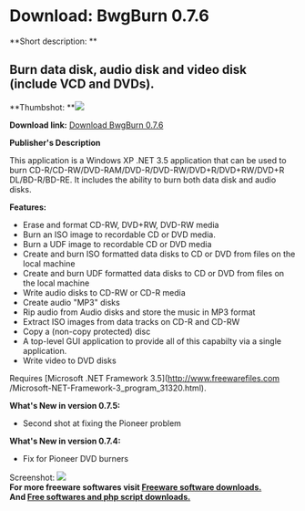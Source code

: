 # Download: BwgBurn 0.7.6

**Short description: **

## Burn data disk, audio disk and video disk (include VCD and DVDs).

  
**Thumbshot: **![](http://www.freewarefiles.com/screenshot/bwgburn_md.gif)   
  
**Download link:** [Download BwgBurn 0.7.6](http://freesoftwares.boysofts.com/BwgBurn_program_26304.html)  
  

**Publisher's Description**  
  

This application is a Windows XP .NET 3.5 application that can be used to burn
CD-R/CD-RW/DVD-RAM/DVD-R/DVD-RW/DVD+R/DVD+RW/DVD+R DL/BD-R/BD-RE. It includes
the ability to burn both data disk and audio disks.

**Features:**

  * Erase and format CD-RW, DVD+RW, DVD-RW media 
  * Burn an ISO image to recordable CD or DVD media. 
  * Burn a UDF image to recordable CD or DVD media 
  * Create and burn ISO formatted data disks to CD or DVD from files on the local machine 
  * Create and burn UDF formatted data disks to CD or DVD from files on the local machine 
  * Write audio disks to CD-RW or CD-R media 
  * Create audio "MP3" disks 
  * Rip audio from Audio disks and store the music in MP3 format 
  * Extract ISO images from data tracks on CD-R and CD-RW 
  * Copy a (non-copy protected) disc 
  * A top-level GUI application to provide all of this capabilty via a single application. 
  * Write video to DVD disks 

Requires [Microsoft .NET Framework 3.5](http://www.freewarefiles.com
/Microsoft-NET-Framework-3_program_31320.html).

**What's New in version 0.7.5:**

  * Second shot at fixing the Pioneer problem 

**What's New in version 0.7.4:**

  * Fix for Pioneer DVD burners 

  
  
Screenshot: ![](http://www.freewarefiles.com/screenshot/bwgburn.gif)  
**For more freeware softwares visit [Freeware software downloads.](http://freesoftwares.boysofts.com/)**   
**And [Free softwares and php script downloads.](http://www.boysofts.com/)**

